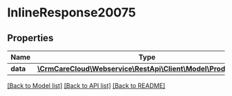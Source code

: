# InlineResponse20075

## Properties
Name | Type | Description | Notes
------------ | ------------- | ------------- | -------------
**data** | [**\CrmCareCloud\Webservice\RestApi\Client\Model\ProductGroup**](ProductGroup.md) |  | [optional] 

[[Back to Model list]](../../README.md#documentation-for-models) [[Back to API list]](../../README.md#documentation-for-api-endpoints) [[Back to README]](../../README.md)

